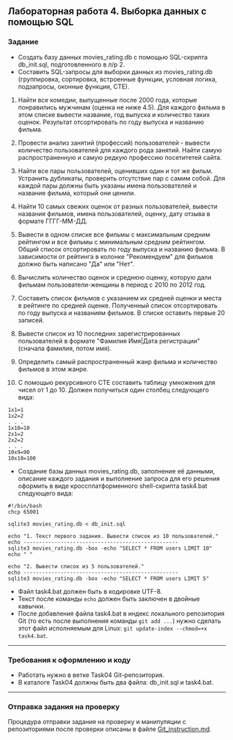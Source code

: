 ## Лабораторная работа 4. Выборка данных с помощью SQL

### Задание
* Создать базу данных movies_rating.db с помощью SQL-скрипта db_init.sql, подготовленного в л/р 2.
* Составить SQL-запросы для выборки данных из movies_rating.db (группировка,  сортировка, встроенные функции, условная логика, подзапросы, оконные функции, CTE).


1. Найти все комедии, выпущенные после 2000 года, которые понравились мужчинам (оценка не ниже 4.5). Для каждого фильма в этом списке вывести название, год выпуска и количество таких оценок. Результат отсортировать по году выпуска и названию фильма.

2. Провести анализ занятий (профессий) пользователей - вывести количество пользователей для каждого рода занятий. Найти самую распространенную и самую редкую профессию посетитетей сайта.

3. Найти все пары пользователей, оценивших один и тот же фильм. Устранить дубликаты, проверить отсутствие пар с самим собой. Для каждой пары должны быть указаны имена пользователей и название фильма, который они ценили.

4. Найти 10 самых свежих оценок от разных пользователей, вывести названия фильмов, имена пользователей, оценку, дату отзыва в формате ГГГГ-ММ-ДД.

5. Вывести в одном списке все фильмы с максимальным средним рейтингом и все фильмы с минимальным средним рейтингом. Общий список отсортировать по году выпуска и названию фильма. В зависимости от рейтинга в колонке "Рекомендуем" для фильмов должно быть написано "Да" или "Нет".

6. Вычислить количество оценок и среднюю оценку, которую дали фильмам пользователи-женщины в период с 2010 по 2012 год.

7. Составить список фильмов с указанием их средней оценки и места в рейтинге по средней оценке. Полученный список отсортировать по году выпуска и названиям фильмов. В списке оставить первые 20 записей.

8. Вывести список из 10 последних зарегистрированных пользователей в формате "Фамилия Имя|Дата регистрации" (сначала фамилия, потом имя).

9. Определить самый распространенный жанр фильма и количество фильмов в этом жанре.

10. С помощью рекурсивного CTE составить таблицу умножения для чисел от 1 до 10. Должен получиться один столбец следующего вида:
```
1x1=1
1x2=2
. . .
1x10=10
2x1=2
2x2=2
. . .
10x9=90
10x10=100
```

* Создание базы данных movies_rating.db, заполнение её данными, описание каждого задания и выполнение запроса для его решения оформить в виде кроссплатформенного shell-скрипта task4.bat следующего вида:
```
#!/bin/bash
chcp 65001

sqlite3 movies_rating.db < db_init.sql

echo "1. Текст первого задания. Вывести список из 10 пользователей."
echo --------------------------------------------------
sqlite3 movies_rating.db -box -echo "SELECT * FROM users LIMIT 10"
echo " "

echo "2. Вывести список из 5 пользователей."
echo --------------------------------------------------
sqlite3 movies_rating.db -box -echo "SELECT * FROM users LIMIT 5"
```
* Файл task4.bat должен быть в кодировке UTF-8.
* Текст после команды `echo` должен быть заключен в двойные кавычки.
* После добавления файла task4.bat в индекс локального репозитория Git (то есть после выполнения команды `git add ...`) нужно сделать этот файл исполняемым для Linux: `git update-index --chmod=+x task4.bat`.


* * *
### Требования к оформлению и коду
* Работать нужно в ветке Task04 Git-репозитория.
* В каталоге Task04 должны быть два файла: db_init.sql и task4.bat.

* * *

### Отправка задания на проверку
Процедура отправки задания на проверку и манипуляции с репозиториями после проверки описаны в файле [Git_instruction.md](Git_instruction.md).

